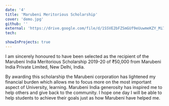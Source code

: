 ```yaml
---
date: '4'
title: 'Marubeni Meritorious Scholarship'
cover: 'demo.jpg'
github: ''
external: 'https://drive.google.com/file/d/1SSVE2bFZSmGUf9eUuwmeKZY_Mi7E_BMa/view'
tech:

showInProjects: true
---
```


I am sincerely honoured to have been selected as the recipient of the Marubeni India Meritorious Scholarship 2019-20 of ₹50,000 from Marubeni India Private Limited, New Delhi, India.

   By awarding this scholarship the Marubeni corporation has lightened my financial burden which allows me to focus more on the most important aspect of University, learning. Marubeni India generosity has inspired me to help others and give back to the community. I hope one day I will be able to help students to achieve their goals just as how Marubeni have helped me.



